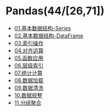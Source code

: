 # Pandas(44/[26,71])

- [01.基本数据结构-Series](./series.ipynb)
- [02.基本数据结构-DataFrame](./dataframe.ipynb)
- [03.索引操作](./index-operation.ipynb)
- [04.对齐运算](./alignment-operation.ipynb)
- [05.函数应用]()
- [06.层级索引]()
- [07.统计计算]()
- [08.数据加载]()
- [09.数据清洗]()
- [10.数据规整]()
- [11.分组聚合]()

